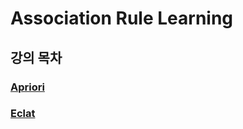 # Association Rule Learning
## 강의 목차
### [Apriori](https://github.com/EricChoii/ai-boot-camp/blob/main/ai/unsupervised-learning/association-rule/apriori.md)
### [Eclat](https://github.com/EricChoii/ai-boot-camp/blob/main/ai/unsupervised-learning/association-rule/eclat.md)
